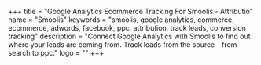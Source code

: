 +++
title = "Google Analytics Ecommerce Tracking For Smoolis - Attributio"
name = "Smoolis"
keywords = "smoolis, google analytics, commerce, ecommerce, adwords, facebook, ppc, attribution, track leads, conversion tracking"
description = "Connect Google Analytics with Smoolis to find out where your leads are coming from. Track leads from the source - from search to ppc."
logo = ""
+++
